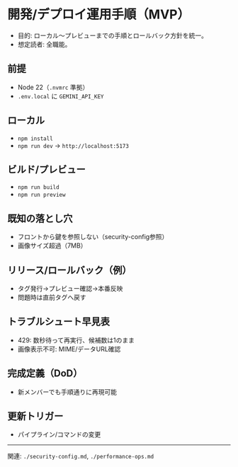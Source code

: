 # 開発/デプロイ運用手順（MVP）

- 目的: ローカル～プレビューまでの手順とロールバック方針を統一。
- 想定読者: 全職能。

## 前提
- Node 22（`.nvmrc` 準拠）
- `.env.local` に `GEMINI_API_KEY`

## ローカル
- `npm install`
- `npm run dev` → `http://localhost:5173`

## ビルド/プレビュー
- `npm run build`
- `npm run preview`

## 既知の落とし穴
- フロントから鍵を参照しない（security-config参照）
- 画像サイズ超過（7MB）

## リリース/ロールバック（例）
- タグ発行→プレビュー確認→本番反映
- 問題時は直前タグへ戻す

## トラブルシュート早見表
- 429: 数秒待って再実行、候補数は1のまま
- 画像表示不可: MIME/データURL確認

## 完成定義（DoD）
- 新メンバーでも手順通りに再現可能

## 更新トリガー
- パイプライン/コマンドの変更

---
関連: `./security-config.md`, `./performance-ops.md`

